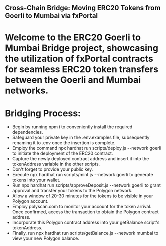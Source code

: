## Cross-Chain Bridge: Moving ERC20 Tokens from Goerli to Mumbai via fxPortal

# Welcome to the ERC20 Goerli to Mumbai Bridge project, showcasing the utilization of fxPortal contracts for seamless ERC20 token transfers between the Goerli and Mumbai networks.

# Bridging Process:

* Begin by running npm i to conveniently install the required dependencies.
* Safeguard your private key in the .env.examples file, subsequently renaming it to .env once the insertion is complete.
* Employ the command npx hardhat run scripts/deploy.js --network goerli to initiate the deployment of the ERC20 contract.
* Capture the newly deployed contract address and insert it into the tokenAddress variable in the other scripts.
* Don't forget to provide your public key.
* Execute npx hardhat run scripts/mint.js --network goerli to generate tokens into your wallet.
* Run npx hardhat run scripts/approveDeposit.js --network goerli to grant approval and transfer your tokens to the Polygon network.
* Allow a window of 20-30 minutes for the tokens to be visible in your Polygon account.
* Employ polyscan.com to monitor your account for the token arrival. Once confirmed, access the transaction to obtain the Polygon contract address.
* Incorporate this Polygon contract address into your getBalance script's tokenAddress.
* Finally, run npx hardhat run scripts/getBalance.js --network mumbai to view your new Polygon balance.